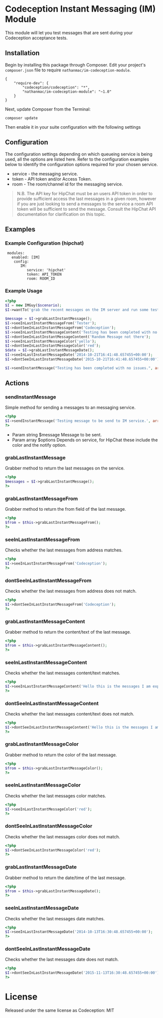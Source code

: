 Codeception Instant Messaging (IM) Module
=========================================

This module will let you test messages that are sent during your Codeception
acceptance tests.

## Installation

Begin by installing this package through Composer. Edit your project's `composer.json` file to require `nathanmac/im-codeception-module`.

    {
        "require-dev": {
            "codeception/codeception": "*",
            "nathanmac/im-codeception-module": "~1.0"
        }
    }

Next, update Composer from the Terminal:

    composer update

Then enable it in your suite configuration with the following settings

## Configuration

The configuration settings depending on which queueing service is being used, all the options are listed
here. Refer to the configuration examples below to identify the configuration options required for your chosen
service.

* service - the messaging service.
* token - API token and/or Access Token.
* room - The room/channel id for the messaging service.

> N.B. The API key for HipChat must be an users API token in order to provide sufficient access the last messages in
> a given room, however if you are just looking to send a messages to the service a room API token will be
> sufficient to send the message. Consult the HipChat API documentation for clarification on this topic.

## Examples
### Example Configuration (hipchat)

     modules:
       enabled: [IM]
        config:
           IM:
              service: 'hipchat'
              token: API_TOKEN
              room: ROOM_ID
              
### Example Usage

```php
<?php
$I = new IMGuy($scenario);
$I->wantTo('grab the recent messages on the IM server and run some tests');

$message = $I->grabLastInstantMessage();
$I->seeInLastInstantMessageFrom('Tester');
$I->dontSeeInLastInstantMessageFrom('Codeception');
$I->seeInLastInstantMessageContent('Testing has been completed with no issues.');
$I->dontSeeInLastInstantMessageContent('Random Message not there');
$I->seeInLastInstantMessageColor('yello');
$I->dontSeeInLastInstantMessageColor('red');
$date = $I->grabLastInstantMessageDate();
$I->seeInLastInstantMessageDate('2014-10-21T16:41:48.657455+00:00');
$I->dontSeeInLastInstantMessageDate('2015-10-21T16:41:48.657455+00:00');

$I->sendInstantMessage("Testing has been completed with no issues.", array('color' => 'yellow', 'notify' => true));
```

## Actions
### sendInstantMessage
Simple method for sending a messages to an messaging service.

```php
<?php
$I->sendInstantMessage('Testing message to be send to IM service.', array('color' => 'red', 'notify' => true);
?>
```

* Param string $message Message to be sent.
* Param array $options Depends on service, for HipChat these include the color and the notify option.

### grabLastInstantMessage
Grabber method to return the last messages on the service.

```php
<?php
$messages = $I->grabLastInstantMessage();
?>
```

### grabLastInstantMessageFrom
Grabber method to return the from field of the last message.

```php
<?php
$from = $this->grabLastInstantMessageFrom();
?>
```
     
### seeInLastInstantMessageFrom
Checks whether the last messages from address matches.

```php
<?php
$I->seeInLastInstantMessageFrom('Codeception');
?>
```
     
### dontSeeInLastInstantMessageFrom
Checks whether the last messages from address does not match.

```php
<?php
$I->dontSeeInLastInstantMessageFrom('Codeception');
?>
```

### grabLastInstantMessageContent
Grabber method to return the content/text of the last message.

```php
<?php
$from = $this->grabLastInstantMessageContent();
?>
```
      
### seeInLastInstantMessageContent
Checks whether the last messages content/text matches.

```php
<?php
$I->seeInLastInstantMessageContent('Hello this is the messages I am expecting to see.');
?>
```

### dontSeeInLastInstantMessageContent
Checks whether the last messages content/text does not match.

```php
<?php
$I->dontSeeInLastInstantMessageContent('Hello this is the messages I am not expecting to see.');
?>
```

### grabLastInstantMessageColor
Grabber method to return the color of the last message.

```php
<?php
$from = $this->grabLastInstantMessageColor();
?>
```

### seeInLastInstantMessageColor
Checks whether the last messages color matches.

```php
<?php
$I->seeInLastInstantMessageColor('red');
?>
```

### dontSeeInLastInstantMessageColor
Checks whether the last messages color does not match.

```php
<?php
$I->dontSeeInLastInstantMessageColor('red');
?>
```

### grabLastInstantMessageDate
Grabber method to return the date/time of the last message.

```php
<?php
$from = $this->grabLastInstantMessageDate();
?>
```

### seeInLastInstantMessageDate
Checks whether the last messages date matches.

```php
<?php
$I->seeInLastInstantMessageDate('2014-10-13T16:30:48.657455+00:00');
?>
```

### dontSeeInLastInstantMessageDate
Checks whether the last messages date does not match.

```php
<?php
$I->dontSeeInLastInstantMessageDate('2015-11-13T16:30:48.657455+00:00');
?>
```

# License

Released under the same license as Codeception: MIT
